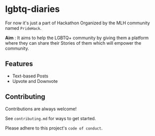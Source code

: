 # lgbtq-diaries

For now it's just a part of Hackathon Organized by the MLH community named `PrideHack`.

**Aim** :
It aims to help the LGBTQ+ community by giving them a platform where they can share their Stories of them which will empower the community.

## Features

- Text-based Posts
- Upvote and Downvote


## Contributing

Contributions are always welcome!

See `contributing.md` for ways to get started.

Please adhere to this project's `code of conduct`.

